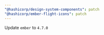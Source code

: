 ```yaml
---
"@hashicorp/design-system-components": patch
"@hashicorp/ember-flight-icons": patch
---
```


Update `ember` to `4.7.0`

